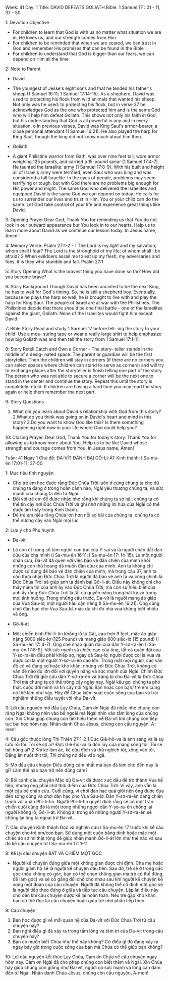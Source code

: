 Week: 41
Day: 1
Title: DAVID DEFEATS GOLIATH
Bible: 1 Samuel 17 : 01 - 11, 37 - 50

1: Devotion Objective
- For children to learn that God is with us no matter what situation we are in, He loves us, and our strength comes from Him
- For children to be reminded that when we are scared, we can trust in God and remember His promises that can be found in the Bible
- For children to understand that God is bigger than our fears, we can depend on Him all the time

2: Note to Parent
* David
- The youngest of Jesse's eight sons and that he tended his father's sheep (1 Samuel 16:11; 1 Samuel 17:14-15). As a shepherd, David was used to protecting his flock from wild animals that wanted his sheep. Not only was he used: to protecting his flock, but in verse 37 he acknowledges God as the one who protected him and is the same God who will help him defeat Goliath. This shows not only his faith in God, but his understanding that God is all powerful in any and in every situation. o In previous verses, David was King Saul's armor-bearer, a close personal attendant (1 Samuel 16:21). He also played the harp for King Saul, though the king did not know much about him then.
* Goliath
- A giant Philistine warrior from Gath, was over nine feet tall, wore armor weighing 125 pounds, and carried a 15-pound spear (1 Samuel 17:4-7). He taunted the Israelite: army (1 Samuel 17:8-9). With his built and height all of Israel's army were terrified, even Saul who was king and was considered a tall Israelite. In the eyes of people, problems may seem terrifying or tough, but with God there are no problems big enough for His power and might. The same God who delivered the Israelites and equipped David is the same God we can depend on today. He calls for us to surrender our lives and trust in Him. You or your child can do the same. Let God take control of your life and experience great things like David.

3: Opening Prayer
Dear God, Thank You for reminding us that You do not look in our outward appearance but You look in to our hearts. Help us to learn more about David as we continue our lesson today. In Jesus name, Amen!

4: Memory Verse:
Psalm 27:1-2 - 1 The Lord is my light and my salvation; whom shall I fear? The Lord is the stronghold of my life; of whom shall I be afraid? 2 When evildoers assail me to eat up my flesh, my adversaries and foes, it is they who stumble and fall. Psalm 27:1

5: Story Opening
What is the bravest thing you have done so far? How did you become brave?

6: Story Background
Though David has been anointed to be the next King, he has to wait for God's timing. So, he is still a shepherd boy. Eventually, because he plays the harp so well, he is brought to live with and play the harp for King Saul. The people of Israel are at war with the Philistines. The Philistines decide that there should be one final battle - one of the Israelites against the giant, Goliath. None of the Israelites would fight him except David.

7: Bible Story
Read and study 1 Sarnuel 17 before tell- ing the story to your child. Use a mea- suring tape or wear a really large shirt to help emphasize how big Goliath was and then tell the story from 1 Samuel 17:1-11

8: Story Retell
Catch and Own a Corner - The story- teller stands in the middle of a desig- nated space. The parent or guardian will be the first storyteller. Then the children will stay in corners (if there are no corners you can select spaces where children can stand to serve as corners) and will try to exchange places after the storyteller is finish telling one part of the story. The person who was not able to secure a corner will be the next one to stand in the center and continue the story. Repeat this until the story is completely retold. If children are having a hard time you may read the story again or help them remember the next part.


9: Story Questions
1. What did you learn about David's relationship with God from this story?
2.What do you think was going on in David's heart and mind in this story?
3.Do you want to know God like this? Is there something happening right now in your life where God could help you?

10: Closing Prayer.
Dear God, Thank You for today's story. Thank You for allowing us to know more about You. Help us to be like David whose strength and courage comes from You. In Jesus name, Amen!


Tuần: 41
Ngày 1
Chủ đề: ĐA-VÍT ĐÁNH BẠI GÔ-LI-ÁT
Kinh thánh: I Sa-mu-ên 17:01-11, 37-50

1: Mục tiêu tĩnh nguyện
- Cho trẻ em học được rằng Đức Chúa Trời luôn ở cùng chúng ta cho dù chúng ta đang ở trong hoàn cảnh nào, Ngài yêu thương chúng ta, và sức mạnh của chúng ta đến từ Ngài.
- Đối với trẻ em để được nhắc nhở rằng khi chúng ta sợ hãi, chúng ta có thể tin cậy nơi Đức Chúa Trời và ghi nhớ những lời hứa của Ngài có thể được tìm thấy trong Kinh thánh.
- Để trẻ em hiểu rằng Chúa lớn hơn nỗi sợ hãi của chúng ta, chúng ta có thể nương cậy vào Ngài mọi lúc

2: Lưu ý cho Phụ huynh
* Đa-vít
- Là con út trong số tám người con trai của Y-sai và là người chăn dắt đàn cừu của cha mình (I Sa-mu-ên 16:11; I Sa-mu-ên 17: 14-15). Là một người chăn cừu, Đa-vít đã quen với việc bảo vệ đàn chiên của mình khỏi những con thú hoang dã muốn đàn cừu của mình. Anh ta không chỉ được sử dụng để bảo vệ đàn chiên của mình, mà trong câu 37, anh ta còn thừa nhận Đức Chúa Trời là người đã bảo vệ anh ta và cũng chính là Đức Chúa Trời sẽ giúp anh ta đánh bại Gô-li-át. Điều này không chỉ cho thấy niềm tin của anh ấy vào Đức Chúa Trời, mà còn sự hiểu biết của anh ấy rằng Đức Chúa Trời là tất cả quyền năng trong bất kỳ và trong mọi tình huống. Trong những câu trước, Đa-vít là người mang áo giáp của Vua Sau-lơ, một người hầu cận riêng (I Sa-mu-ên 16:21). Ông cũng chơi đàn hạc cho Vua Sau-lơ, mặc dù khi đó nhà vua không biết nhiều về ông.
* Gô-li-át
- Một chiến binh Phi-li-tin khổng lồ từ Gát, cao hơn 9 feet, mặc áo giáp nặng 5000 siếc-lơ (125 Pound) và mang giáo 600 siếc-lơ (15 pound) (I Sa-mu-ên 17: 4-7). Ông chế nhạo quân đội của dân Y-sơ-ra-ên (I Sa-mu-ên 17:8-9). Với sức mạnh và chiều cao của ông, tất cả quân đội của Y-sơ-ra-ên đều phải khiếp sợ, ngay cả Sau-lơ, người được coi là vua và được coi là một người Y-sơ-ra-ên cao lớn. Trong mắt mọi người, các vấn đề có vẻ đáng sợ hoặc khó khăn, nhưng với Đức Chúa Trời, không có vấn đề nào đủ lớn đối với quyền năng và sức mạnh của Ngài. Chính Đức Chúa Trời đã giải cứu dân Y-sơ-ra-ên và trang bị cho Đa-vít là Đức Chúa Trời mà chúng ta có thể trông cậy ngày nay. Ngài kêu gọi chúng ta phó thác cuộc đời mình và tin cậy nơi Ngài. Bạn hoặc con bạn/ trẻ em cũng có thể làm như vậy. Hãy để Chúa kiểm soát cuộc sống của bạn và trải nghiệm những điều tuyệt vời như Đa-vít.

3: Lời cầu nguyện mở đầu
Lạy Chúa, Cảm ơn Ngài đã nhắc nhở chúng con rằng Ngài không nhìn vào bề ngoài mà Ngài nhìn vào tấm lòng của chúng con. Xin Chúa giúp chúng con tìm hiểu thêm về Đa-vít khi chúng con tiếp tục bài học hôm nay. Nhân danh Chúa Jêsus, chúng con cầu nguyện, A-men!

4: Câu gốc thuộc lòng
Thi Thiên 27:1-2
1 Đức Giê-hô-va là ánh sáng và là sự cứu rỗi tôi: Tôi sẽ sợ ai? Đức Giê-hô-va là đồn lũy của mạng sống tôi: Tôi sẽ hãi hùng ai? 2 Khi kẻ làm ác, kẻ cừu địch và thù nghịch tôi, xông vào tôi, Đặng ăn nuốt thịt tôi, Thì chúng nó đều vấp ngã.

5: Mở đầu câu chuyện
Điều dũng cảm nhất mà bạn đã làm cho đến nay là gì?
Làm thế nào bạn trở nên dũng cảm?

6: Bối cảnh câu chuyện
Mặc dù Đa-vít đã được xức dầu để trở thành Vua kế tiếp, nhưng ông phải chờ thời điểm của Đức Chúa Trời. Vì vậy, anh vẫn là một cậu bé chăn cừu. Cuối cùng, vì chơi đàn hạc quá giỏi nên ông được đưa đến sống cùng và chơi đàn hạc cho Vua Sau-lơ. Dân Y-sơ-ra-ên đang chiến tranh với quân Phi-li-tin. Người Phi-li-tin quyết định rằng sẽ có một trận chiến cuối cùng đó là một trong những người dân  Y-sơ-ra-ên chống lại người khổng lồ, Gô-li-át. Không ai trong số những người Y-sơ-ra-ên sẽ chống lại ông ta ngoại trừ Đa-vít.

7: Câu chuyện Kinh thánh
Đọc và nghiên cứu I Sa-mu-ên 17 trước khi kể câu chuyện cho trẻ em/con bạn. Sử dụng một cuộn băng dính hoặc mặc một chiếc áo sơ mi thật rộng để giúp nhấn mạnh Gô-li-át lớn như thế nào và sau đó kể câu chuyện từ I Sa-mu-ên 17: 1-11

8: Kể lại câu chuyện
BĂT VÀ CHIẾM MỘT GÓC
- Người kể chuyện đứng giữa một không gian được chỉ định. Cha mẹ hoặc người giám hộ sẽ là người kể chuyện đầu tiên. Sau đó, trẻ sẽ ở trong các góc (nếu không có góc, bạn có thể chọn không gian mà trẻ có thể đứng để làm góc) và sẽ cố gắng đổi chỗ cho nhau sau khi người kể chuyện kể xong một đoạn của câu chuyện. Người đã không thể cố định một góc sẽ là người tiếp theo đứng ở giữa và tiếp tục câu chuyện. Lặp lại điều này cho đến khi câu chuyện được kể lại hoàn toàn. Nếu trẻ gặp khó khăn, bạn có thể đọc lại câu chuyện hoặc giúp trẻ nhớ phần tiếp theo.


9: Câu chuyện
1. Bạn học được gì về mối quan hệ của Đa-vít với Đức Chúa Trời từ câu chuyện này?
2. Bạn nghĩ điều gì đã xảy ra trong tấm lòng và tâm trí của Đa-vít trong câu chuyện này?
3. Bạn có muốn biết Chúa như thế này không? Có điều gì đó đang xảy ra ngay bây giờ trong cuộc sống của bạn mà Chúa có thể giúp bạn không?

10: Lời cầu nguyện kết thúc
Lạy Chúa, Cảm ơn Chúa về câu chuyện ngày hôm nay. Cảm ơn Ngài đã cho phép chúng con biết thêm về Ngài. Xin Chúa hãy giúp chúng con giống như Đa-vít, người có sức mạnh và lòng can đảm đến từ Ngài. Nhân danh Chúa Jêsus, chúng con cầu nguyện, A-men!
